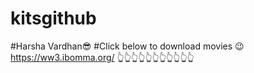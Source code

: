 # kitsgithub
#Harsha Vardhan😎
#Click below to download movies 😉
https://ww3.ibomma.org/
👆👆👆👆👆👆👆👆👆👆👆
